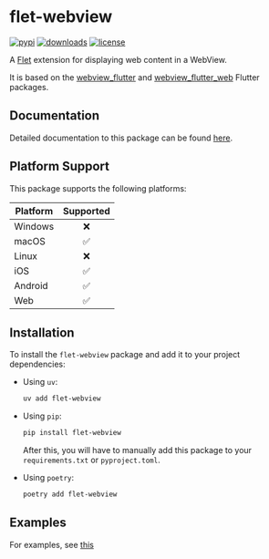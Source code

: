 # flet-webview

[![pypi](https://img.shields.io/pypi/v/flet-webview.svg)](https://pypi.python.org/pypi/flet-webview)
[![downloads](https://static.pepy.tech/badge/flet-webview/month)](https://pepy.tech/project/flet-webview)
[![license](https://img.shields.io/github/license/flet-dev/flet-webview.svg)](https://github.com/flet-dev/flet-webview/blob/main/LICENSE)

A [Flet](https://flet.dev) extension for displaying web content in a WebView.

It is based on the [webview_flutter](https://pub.dev/packages/webview_flutter)
and [webview_flutter_web](https://pub.dev/packages/webview_flutter_web) Flutter packages.

## Documentation

Detailed documentation to this package can be found [here](https://flet-dev.github.io/flet-webview/).

## Platform Support

This package supports the following platforms:

| Platform | Supported |
|----------|:---------:|
| Windows  |     ❌     |
| macOS    |     ✅     |
| Linux    |     ❌     |
| iOS      |     ✅     |
| Android  |     ✅     |
| Web      |     ✅     |

## Installation

To install the `flet-webview` package and add it to your project dependencies:

- Using `uv`:
    ```bash
    uv add flet-webview
    ```

- Using `pip`:
    ```bash
    pip install flet-webview
    ```
    After this, you will have to manually add this package to your `requirements.txt` or `pyproject.toml`.

- Using `poetry`:
    ```bash
    poetry add flet-webview
    ```

## Examples

For examples, see [this](./examples)
